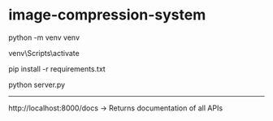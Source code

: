 # image-compression-system

python -m venv venv

venv\Scripts\activate

pip install -r requirements.txt

python server.py

----

http://localhost:8000/docs -> Returns documentation of all APIs

